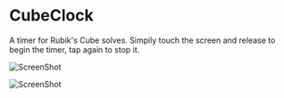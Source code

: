 # CubeClock

A timer for Rubik's Cube solves. Simpily touch the screen and release to begin the timer, tap again to stop it.

![ScreenShot](https://cloud.githubusercontent.com/assets/1586324/12944637/3cb14dd4-cf9d-11e5-9c6a-149a6e5684cc.png)

![ScreenShot](https://cloud.githubusercontent.com/assets/1586324/12944613/168da56c-cf9d-11e5-9166-57f9d8e52a28.png)
